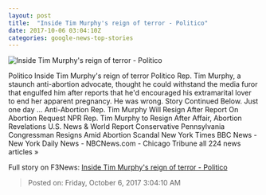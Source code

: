 ```yaml
---
layout: post
title:  "Inside Tim Murphy's reign of terror - Politico"
date: 2017-10-06 03:04:10Z
categories: google-news-top-stories
---
```


![Inside Tim Murphy's reign of terror - Politico](http://static.politico.com/ce/bc/7f8d65cd4b9b96c36abcb1b8b85f/171005-tim-murphy-1-gty-1160.jpg)

Politico Inside Tim Murphy's reign of terror Politico Rep. Tim Murphy, a staunch anti-abortion advocate, thought he could withstand the media furor that engulfed him after reports that he'd encouraged his extramarital lover to end her apparent pregnancy. He was wrong. Story Continued Below. Just one day ... Anti-Abortion Rep. Tim Murphy Will Resign After Report On Abortion Request NPR Rep. Tim Murphy to Resign After Affair, Abortion Revelations U.S. News & World Report Conservative Pennsylvania Congressman Resigns Amid Abortion Scandal New York Times BBC News - New York Daily News - NBCNews.com - Chicago Tribune all 224 news articles »


Full story on F3News: [Inside Tim Murphy's reign of terror - Politico](http://www.f3nws.com/n/tCKUDG)

> Posted on: Friday, October 6, 2017 3:04:10 AM
